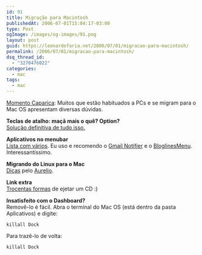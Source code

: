 ```yaml
---
id: 91
title: Migração para Macintosh
publishedAt: 2006-07-01T15:04:17-03:00
type: Post
ogImage: /images/og-images/91.png
layout: post
guid: https://leonardofaria.net/2006/07/01/migracao-para-macintosh/
permalink: /2006/07/01/migracao-para-macintosh/
dsq_thread_id:
  - "3270476022"
categories:
  - mac
tags:
  - mac
---
```

[Momento Caparica](http://sinistras.aranha.com.br): Muitos que estão habituados a PCs e se migram para o Mac OS apresentam diversas dúvidas.

**Teclas de atalho: maçã mais o quê? Option?**  
[Solução definitiva de tudo isso.](http://creativebits.org/keyboard_shortcuts_in_os_x)

**Aplicativos no menubar**  
[Lista com vários](http://menu.jeweledplatypus.org/). Eu uso e recomendo o [Gmail Notifier](http://mail.google.com/mail/help/notifier/index.html) e o [BloglinesMenu](http://www.runstate.com/proj/blmenu.html). Interessantíssimo.

**Migrando do Linux para o Mac**  
[Dicas](http://www.aurelio.net/mac/) pelo [Aurelio](http://aurelio.net).

**Link extra**  
[Trocentas formas](http://macpress.uol.com.br/forum/viewtopic.php?t=17820&highlight=) de ejetar um CD :)

**Insatisfeito com o Dashboard?**  
Removê-lo é fácil. Abra o terminal do Mac OS (está dentro da pasta Aplicativos) e digite:

```defaults write com.apple.dashboard mcx-disabled -boolean YES
killall Dock 
```

Para trazê-lo de volta:

```defaults write com.apple.dashboard mcx-disabled -boolean YES
killall Dock 
```
